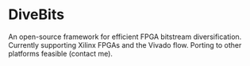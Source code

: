 # DiveBits
An open-source framework for efficient FPGA bitstream diversification.
Currently supporting Xilinx FPGAs and the Vivado flow.
Porting to other platforms feasible (contact me).
